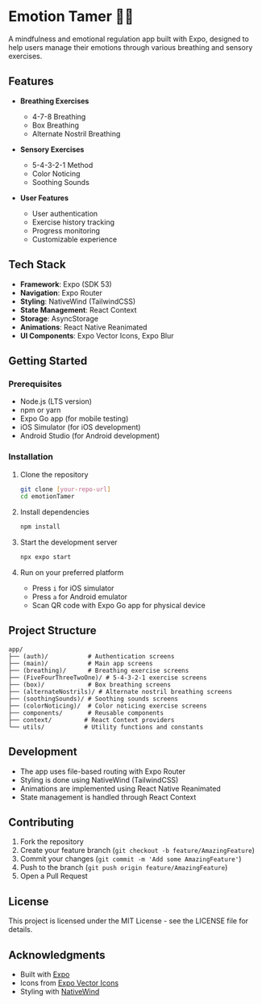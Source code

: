 # Emotion Tamer 🧘‍♂️

A mindfulness and emotional regulation app built with Expo, designed to help users manage their emotions through various breathing and sensory exercises.

## Features

- **Breathing Exercises**
  - 4-7-8 Breathing
  - Box Breathing
  - Alternate Nostril Breathing

- **Sensory Exercises**
  - 5-4-3-2-1 Method
  - Color Noticing
  - Soothing Sounds

- **User Features**
  - User authentication
  - Exercise history tracking
  - Progress monitoring
  - Customizable experience

## Tech Stack

- **Framework**: Expo (SDK 53)
- **Navigation**: Expo Router
- **Styling**: NativeWind (TailwindCSS)
- **State Management**: React Context
- **Storage**: AsyncStorage
- **Animations**: React Native Reanimated
- **UI Components**: Expo Vector Icons, Expo Blur

## Getting Started

### Prerequisites

- Node.js (LTS version)
- npm or yarn
- Expo Go app (for mobile testing)
- iOS Simulator (for iOS development)
- Android Studio (for Android development)

### Installation

1. Clone the repository
   ```bash
   git clone [your-repo-url]
   cd emotionTamer
   ```

2. Install dependencies
   ```bash
   npm install
   ```

3. Start the development server
   ```bash
   npx expo start
   ```

4. Run on your preferred platform
   - Press `i` for iOS simulator
   - Press `a` for Android emulator
   - Scan QR code with Expo Go app for physical device

## Project Structure

```
app/
├── (auth)/           # Authentication screens
├── (main)/           # Main app screens
├── (breathing)/      # Breathing exercise screens
├── (FiveFourThreeTwoOne)/ # 5-4-3-2-1 exercise screens
├── (box)/            # Box breathing screens
├── (alternateNostrils)/ # Alternate nostril breathing screens
├── (soothingSounds)/ # Soothing sounds screens
├── (colorNoticing)/  # Color noticing exercise screens
├── components/       # Reusable components
├── context/         # React Context providers
└── utils/           # Utility functions and constants
```

## Development

- The app uses file-based routing with Expo Router
- Styling is done using NativeWind (TailwindCSS)
- Animations are implemented using React Native Reanimated
- State management is handled through React Context

## Contributing

1. Fork the repository
2. Create your feature branch (`git checkout -b feature/AmazingFeature`)
3. Commit your changes (`git commit -m 'Add some AmazingFeature'`)
4. Push to the branch (`git push origin feature/AmazingFeature`)
5. Open a Pull Request

## License

This project is licensed under the MIT License - see the LICENSE file for details.

## Acknowledgments

- Built with [Expo](https://expo.dev)
- Icons from [Expo Vector Icons](https://icons.expo.fyi)
- Styling with [NativeWind](https://www.nativewind.dev)
